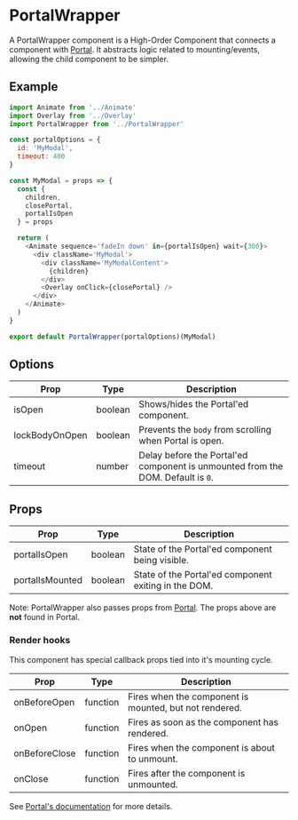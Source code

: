 # PortalWrapper

A PortalWrapper component is a High-Order Component that connects a component with [Portal](../Portal). It abstracts logic related to mounting/events, allowing the child component to be simpler.


## Example

```js
import Animate from '../Animate'
import Overlay from '../Overlay'
import PortalWrapper from '../PortalWrapper'

const portalOptions = {
  id: 'MyModal',
  timeout: 400
}

const MyModal = props => {
  const {
    children,
    closePortal,
    portalIsOpen
  } = props

  return (
    <Animate sequence='fadeIn down' in={portalIsOpen} wait={300}>
      <div className='MyModal'>
        <div className='MyModalContent'>
          {children}
        </div>
        <Overlay onClick={closePortal} />
      </div>
    </Animate>
  )
}

export default PortalWrapper(portalOptions)(MyModal)
```


## Options

| Prop | Type | Description |
| --- | --- | --- |
| isOpen | boolean | Shows/hides the Portal'ed component. |
| lockBodyOnOpen | boolean | Prevents the `body` from scrolling when Portal is open. |
| timeout | number | Delay before the Portal'ed component is unmounted from the DOM. Default is `0`. |


## Props

| Prop | Type | Description |
| --- | --- | --- |
| portalIsOpen | boolean | State of the Portal'ed component being visible. |
| portalIsMounted | boolean | State of the Portal'ed component exiting in the DOM. |

Note: PortalWrapper also passes props from [Portal](../Portal). The props above are **not** found in Portal.


### Render hooks

This component has special callback props tied into it's mounting cycle.

| Prop | Type | Description |
| --- | --- | --- |
| onBeforeOpen | function | Fires when the component is mounted, but not rendered. |
| onOpen | function | Fires as soon as the component has rendered. |
| onBeforeClose | function | Fires when the component is about to unmount. |
| onClose | function | Fires after the component is unmounted. |

See [Portal's documentation](../Portal#render-hooks) for more details.
